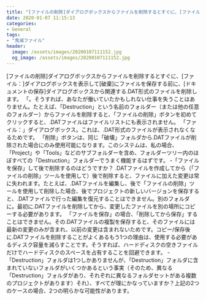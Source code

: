 ```yaml
---
title: "[ファイルの削除]ダイアログボックスからファイルを削除するとすぐに、[ファイル：]ダイアログボックスを表示して[破棄]にファイルを保存する前に、[ドキュメントの保存]ダイアログボックスから関連する.DAT形式のファイルを削除します。"
date: 2020-01-07 11:15:13
categories:
- General
tags:
- "鬼滅ファイル"
header:
  image: /assets/images/20200107111152.jpg
  og_image: /assets/images/20200107111152.jpg
---
```


[ファイルの削除]ダイアログボックスからファイルを削除するとすぐに、[ファイル：]ダイアログボックスを表示して[破棄]にファイルを保存する前に、[ドキュメントの保存]ダイアログボックスから関連する.DAT形式のファイルを削除します。 「。そうすれば、あなたが働いていたかもしれない仕事を失うことはありません。たとえば、「Destruction」という名前のフォルダー（または他の任意のフォルダー）からファイルを削除すると、「ファイルの削除」ボタンを初めてクリックすると、.DATファイルはファイルリストにも表示されません。 「ファイル：」ダイアログボックス。これは、.DAT形式のファイルが表示されなくなるためです。 「削除」ボタンは、同じ「破壊」フォルダから.DATファイルが削除された場合にのみ使用可能になります。このシステムは、私の場合、「Project」や「Tools」などのサブフォルダーを含め、フォルダーツリー内のほぼすべての「Destruction」フォルダーでうまく機能するはずです。 -「ファイルを保存」して後で削除するのはどうですか？ .DATファイルを作成してから（「ファイルの削除」ツールを使用して）後で削除すると、ファイルに加えた変更は常に失われます。たとえば、.DATファイルを編集し、後で「ファイルの削除」ツールを使用して削除した場合、後でプロジェクトの新しいバージョンを保存すると、.DATファイルで行った編集を復元することはできません。別のフォルダに。最初に.DATファイルを削除してから、変更したファイルを別の場所にコピーする必要があります。 「ファイルを保存」の場合、「削除してから保存」することはできません。その.DATファイルの複製を保存すると、そのファイルには最新の変更のみが含まれ、以前の変更は含まれないためです。コピー/保存後に.DATファイルを削除することがよくあるもう1つの理由は、使用する必要があるディスク容量を減らすことです。そうすれば、ハードディスクの空きファイルだけでハードディスクのスペースを占有することを回避できます。 -「Destruction」フォルダは1つしかありませんが、「Destruction」フォルダに含まれていないフォルダがいくつかあるという事実（そのため、異なる「Destruction」フォルダがあり、それぞれに異なるフォルダセットがある複数のプロジェクトがあります）それ）、すべてが理にかなっていますか？上記の2つのケースの場合、2つの明らかな可能性があります。
